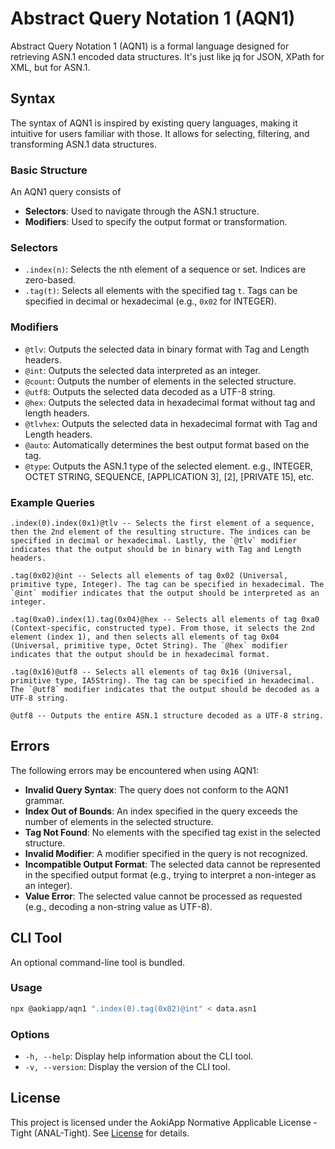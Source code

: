 # Abstract Query Notation 1 (AQN1)

Abstract Query Notation 1 (AQN1) is a formal language designed for retrieving ASN.1 encoded data structures. It's just like jq for JSON, XPath for XML, but for ASN.1.

## Syntax

The syntax of AQN1 is inspired by existing query languages, making it intuitive for users familiar with those. It allows for selecting, filtering, and transforming ASN.1 data structures.

### Basic Structure

An AQN1 query consists of
- **Selectors**: Used to navigate through the ASN.1 structure.
- **Modifiers**: Used to specify the output format or transformation.

### Selectors

- `.index(n)`: Selects the nth element of a sequence or set. Indices are zero-based.
- `.tag(t)`: Selects all elements with the specified tag `t`. Tags can be specified in decimal or hexadecimal (e.g., `0x02` for INTEGER).

### Modifiers

- `@tlv`: Outputs the selected data in binary format with Tag and Length headers.
- `@int`: Outputs the selected data interpreted as an integer.
- `@count`: Outputs the number of elements in the selected structure.
- `@utf8`: Outputs the selected data decoded as a UTF-8 string.
- `@hex`: Outputs the selected data in hexadecimal format without tag and length headers.
- `@tlvhex`: Outputs the selected data in hexadecimal format with Tag and Length headers.
- `@auto`: Automatically determines the best output format based on the tag.
- `@type`: Outputs the ASN.1 type of the selected element. e.g., INTEGER, OCTET STRING, SEQUENCE, [APPLICATION 3], [2], [PRIVATE 15], etc.

### Example Queries

```
.index(0).index(0x1)@tlv -- Selects the first element of a sequence, then the 2nd element of the resulting structure. The indices can be specified in decimal or hexadecimal. Lastly, the `@tlv` modifier indicates that the output should be in binary with Tag and Length headers.
```

```
.tag(0x02)@int -- Selects all elements of tag 0x02 (Universal, primitive type, Integer). The tag can be specified in hexadecimal. The `@int` modifier indicates that the output should be interpreted as an integer.
```

```
.tag(0xa0).index(1).tag(0x04)@hex -- Selects all elements of tag 0xa0 (Context-specific, constructed type). From those, it selects the 2nd element (index 1), and then selects all elements of tag 0x04 (Universal, primitive type, Octet String). The `@hex` modifier indicates that the output should be in hexadecimal format.
```

```
.tag(0x16)@utf8 -- Selects all elements of tag 0x16 (Universal, primitive type, IA5String). The tag can be specified in hexadecimal. The `@utf8` modifier indicates that the output should be decoded as a UTF-8 string.
```

```
@utf8 -- Outputs the entire ASN.1 structure decoded as a UTF-8 string.
```


## Errors

The following errors may be encountered when using AQN1:
- **Invalid Query Syntax**: The query does not conform to the AQN1 grammar.
- **Index Out of Bounds**: An index specified in the query exceeds the number of elements in the selected structure.
- **Tag Not Found**: No elements with the specified tag exist in the selected structure.
- **Invalid Modifier**: A modifier specified in the query is not recognized.
- **Incompatible Output Format**: The selected data cannot be represented in the specified output format (e.g., trying to interpret a non-integer as an integer).
- **Value Error**: The selected value cannot be processed as requested (e.g., decoding a non-string value as UTF-8).

## CLI Tool

An optional command-line tool is bundled.

### Usage


```bash
npx @aokiapp/aqn1 ".index(0).tag(0x02)@int" < data.asn1
```

### Options
- `-h, --help`: Display help information about the CLI tool.
- `-v, --version`: Display the version of the CLI tool.


## License

This project is licensed under the AokiApp Normative Applicable License - Tight (ANAL-Tight). See [License](https://github.com/AokiApp/ANAL/blob/main/licenses/ANAL-Tight-1.0.1.md) for details.




